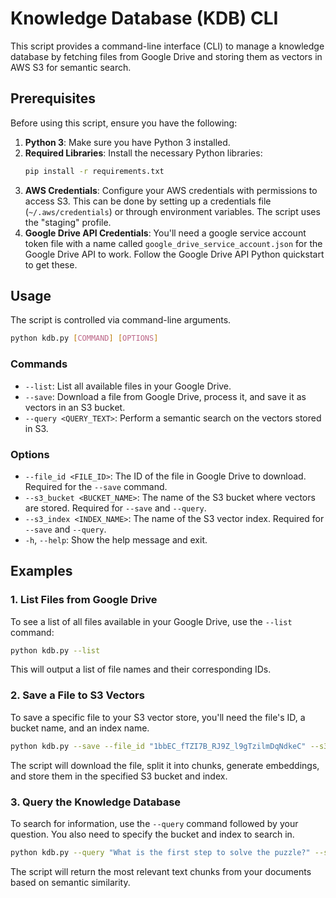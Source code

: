 # Knowledge Database (KDB) CLI

This script provides a command-line interface (CLI) to manage a knowledge database by fetching files from Google Drive and storing them as vectors in AWS S3 for semantic search.

## Prerequisites

Before using this script, ensure you have the following:

1.  **Python 3**: Make sure you have Python 3 installed.
2.  **Required Libraries**: Install the necessary Python libraries:
    ```bash
    pip install -r requirements.txt
    ```
3.  **AWS Credentials**: Configure your AWS credentials with permissions to access S3. This can be done by setting up a credentials file (`~/.aws/credentials`) or through environment variables. The script uses the "staging" profile.
4.  **Google Drive API Credentials**: You'll need a google service account token file  with a name called `google_drive_service_account.json` for the Google Drive API to work. Follow the Google Drive API Python quickstart to get these.

## Usage

The script is controlled via command-line arguments.

```bash
python kdb.py [COMMAND] [OPTIONS]
```

### Commands

*   `--list`: List all available files in your Google Drive.
*   `--save`: Download a file from Google Drive, process it, and save it as vectors in an S3 bucket.
*   `--query <QUERY_TEXT>`: Perform a semantic search on the vectors stored in S3.

### Options

*   `--file_id <FILE_ID>`: The ID of the file in Google Drive to download. Required for the `--save` command.
*   `--s3_bucket <BUCKET_NAME>`: The name of the S3 bucket where vectors are stored. Required for `--save` and `--query`.
*   `--s3_index <INDEX_NAME>`: The name of the S3 vector index. Required for `--save` and `--query`.
*   `-h`, `--help`: Show the help message and exit.

## Examples

### 1. List Files from Google Drive

To see a list of all files available in your Google Drive, use the `--list` command:

```bash
python kdb.py --list
```

This will output a list of file names and their corresponding IDs.

### 2. Save a File to S3 Vectors

To save a specific file to your S3 vector store, you'll need the file's ID, a bucket name, and an index name.

```bash
python kdb.py --save --file_id "1bbEC_fTZI7B_RJ9Z_l9gTzilmDqNdkeC" --s3_bucket "my-vector-bucket" --s3_index "my-document-index"
```

The script will download the file, split it into chunks, generate embeddings, and store them in the specified S3 bucket and index.

### 3. Query the Knowledge Database

To search for information, use the `--query` command followed by your question. You also need to specify the bucket and index to search in.

```bash
python kdb.py --query "What is the first step to solve the puzzle?" --s3_bucket "my-vector-bucket" --s3_index "my-document-index"
```

The script will return the most relevant text chunks from your documents based on semantic similarity.
